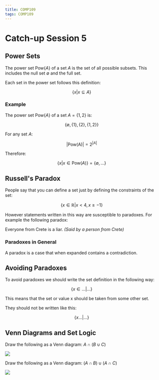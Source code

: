 ```yaml
---
title: COMP109
tags: COMP109
---
```

# Catch-up Session 5
## Power Sets
The power set $\text{Pow}\{A\}$ of a set $A$ is the set of all possible subsets. This includes the null set $\emptyset$ and the full set.

Each set in the power set follows this definition:

$$\{x|x\subseteq A\}$$

### Example
The power set $\text{Pow}\{A\}$ of a set $A=\{1,2\}$ is:

$$\{\emptyset,\{1\},\{2\},\{1,2\}\}$$

For any set $A$:

$$|\text{Pow(A)}|=2^{|A|}$$

Therefore: 

$$\{x|x\in\text{Pow}(A)\}=\{\emptyset,\ldots\}$$

## Russell's Paradox
People say that you can define a set just by defining the constraints of the set:

$$\{x\in\mathbb{R}|x<4,x\geq-1\}$$

However statements written in this way are susceptible to paradoxes. For example the following paradox:

Everyone from Crete is a liar. <cite>(Said by a person from Crete)</cite>

### Paradoxes in General
A paradox is a case that when expanded contains a contradiction.

## Avoiding Paradoxes
To avoid paradoxes we should write the set definition in the following way:

$$\{x\in\ldots|\ldots\}$$

This means that the set or value x should be taken from some other set.

They should not be written like this:

$$\{x\ldots|\ldots\}$$

## Venn Diagrams and Set Logic

Draw the following as a Venn diagram: $A\cap (B\cup C)$

![](img/COMP109201116-1.md.580.png)

Draw the following as a Venn diagram: $(A\cap B)\cup(A\cap C)$

![](img/COMP109201116-1.md.8733.png)
